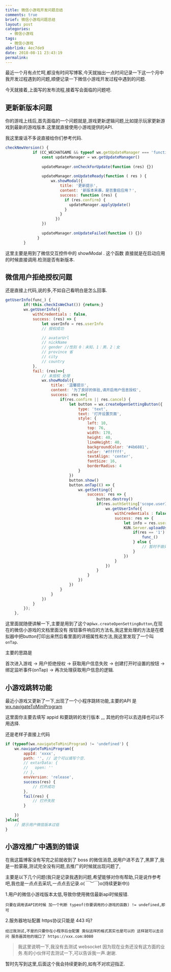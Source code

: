 ```yaml
---
title: 微信小游戏开发问题总结
comments: true
brief: 微信小游戏问题总结
layout: post
categories:
  - 微信小游戏
tags:
  - 微信小游戏
abbrlink: 4ec7de9
date: 2018-08-11 23:43:19
permalink:
---
```

最近一个月有点忙呵,都没有时间写博客,今天就抽出一点时间记录一下这一个月中我开发过程遇到的问题,顺便记录一下微信小游戏开发过程中遇到的问题.
<!-- more -->

今天就接着,上面写的发布流程,接着写会面临的问题吧.

## **更新新版本问题**

你的游戏上线后,首先面临的一个问题就是,游戏更新逻辑问题,比如提示玩家更新游戏到最新的游戏版本.这里就直接使用小游戏提供的API.

我这里废话不多说直接给你们参考代码.

```js
checkNewVersion() {
            if (CC_WECHATGAME && typeof wx.getUpdateManager === 'function') {
                const updateManager = wx.getUpdateManager()
 
                updateManager.onCheckForUpdate(function (res) {})
 
                updateManager.onUpdateReady(function ( res ) {
                    wx.showModal({
                        title: '更新提示',
                        content: '新版本来袭，是否重启应用？',
                        success: function (res) {
                          if (res.confirm) {
                            updateManager.applyUpdate()
                          }
                        }
                      })
                })
 
                updateManager.onUpdateFailed(function () {})
              }
        }
```

这里主要是用到了微信交互控件中的 showModal . 这个函数 直接就是在启动应用的时候直接调用.检测是否有新版本.

## **微信用户拒绝授权问题**

还是直接上代码,说的多,不如自己看明白是怎么回事.
```js
getUserInfo(func_) {
        if(!this.checkIsWeChat()) {return;}
        wx.getUserInfo({
            withCredentials : false,
            success: (res) => {
                let userInfo = res.userInfo
                // 授权成功

                // avatarUrl
                // nickName
                // gender //性别 0：未知、1：男、2：女
                // province 省
                // city
                // country
            },
            fail: (res)=>{
                // 未授权 处理
                wx.showModal({
                    title: '温馨提示',
                    content: '为了良好的体验,请开启用户信息授权',
                    success: res =>{
                        if(res.confirm || res.cancel) {
                            let button = wx.createOpenSettingButton({
                                type: 'text',
                                text: '打开设置页面',
                                style: {
                                    left: 10,
                                    top: 76,
                                    width: 170,
                                    height: 40,
                                    lineHeight: 40,
                                    backgroundColor: '#4b6881',
                                    color: '#ffffff',
                                    textAlign: 'center',
                                    fontSize: 16,
                                    borderRadius: 4
                                }
                            })
                            button.show()
                            button.onTap(() => {
                                wx.getSetting({
                                    success: res => {
                                        button.destroy()
                                        if(res.authSetting['scope.userInfo']) {
                                            wx.getUserInfo({
                                                withCredentials : false,
                                                success: res => {
                                                    let info = res.userInfo
                                                    KUN.Server.uploadUserData(JSON.stringify(info),res=>{
                                                        if(res == '1') {
                                                            func_()
                                                        } else {
                                                            // 暂时不做处理
                                                        }
                                                    })
                                                }
                                            })
                                        }
                                    }
                                })
                            })
                        }
                    }
                })
            }
        });
    },

```

这里面就随便讲解一下,主要是用到了这个api`wx.createOpenSettingButton`,在现在的微信小游戏的文档里面没有 按钮事件响应的方法名,我这里处理的方法是在模拟器中把button打印出来然后看里面的详细属性和方法,我这里发现了一个叫 `onTap`.

主要的思路是

首次进入游戏 -> 用户拒绝授权 -> 获取用户信息失败 -> 创建打开时设置的按钮 -> 绑定监听事件(onTap) -> 再次处理获取用户信息的逻辑.

## **小游戏跳转功能**

最近小游戏又更新了一下,出现了一个小程序跳转功能,主要的API 是
[wx.navigateToMiniProgram](https://developers.weixin.qq.com/minigame/dev/document/open-api/miniprogram-navigate/wx.navigateToMiniProgram.html)

这里面你主要去填写 appid 和要跳转的发行版本 ,,, 其他的你可以去选择也可以不用选择.

还是老样子直接上代码
``` js
if (typeof(wx.navigateToMiniProgram) != 'undefined') {
    wx.navigateToMiniProgram({
        appId: 'xxxx',
        path: '', // 这个可以填写个空.
        // extarData: {
        //   open: ''
        // },
        envVersion: 'release',
        success(res) {
            // 打开成功
        },
        fail(res) {
            // 打开失败
        }                                         
    
    })
}else{
    // 提示用户微信版本过低
}
```

## **小游戏推广中遇到的错误**

在我这篇博客没有写完之前就收到了 boss 的微信消息,说用户进不去了,黑屏了,我是一脸蒙蔽,测试完全没有问题,去推广的时候就出现问题了, 

主要是以下几个问题(我只是记录我遇到问题,希望能够对你有帮助,只是说作参考吧,我也是一点点去采坑,一点点去记录.o(*￣︶￣*)o(持续更新中))

1.用户的微信小游戏版本太低,导致你使用微信最新api时候报错.
    
    只要在调用该API的时候 加一个判断 typeof(你要调用的小游戏的函数) != undefined,即可

2.服务器地址配置 https协议只能是 443 吗?

    经过我测试,不是的只要你在小程序后台配置 类似这样的格式其实也是可以的 这样就可以去访问 服务器其他的端口了 https://xxx.com:8080

>我这里说明一下,我没有去测试 websocket 因为现在业务还没有这方面的业务.有的小伙伴可去测试一下,可以告诉我一声.谢谢.

暂时先写到这里,后面这个我会持续更新的,如有不对欢迎指正.